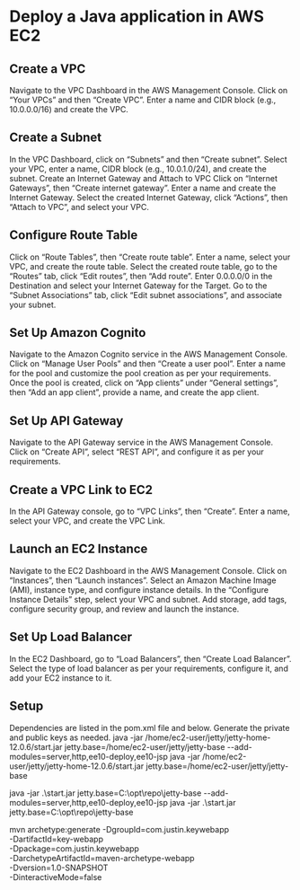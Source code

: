 # Deploy a Java application in AWS EC2

## Create a VPC
Navigate to the VPC Dashboard in the AWS Management Console.
Click on “Your VPCs” and then “Create VPC”.
Enter a name and CIDR block (e.g., 10.0.0.0/16) and create the VPC.

## Create a Subnet
In the VPC Dashboard, click on “Subnets” and then “Create subnet”.
Select your VPC, enter a name, CIDR block (e.g., 10.0.1.0/24), and create the subnet.
Create an Internet Gateway and Attach to VPC
Click on “Internet Gateways”, then “Create internet gateway”.
Enter a name and create the Internet Gateway.
Select the created Internet Gateway, click “Actions”, then “Attach to VPC”, and select your VPC.

## Configure Route Table
Click on “Route Tables”, then “Create route table”.
Enter a name, select your VPC, and create the route table.
Select the created route table, go to the “Routes” tab, click “Edit routes”, then “Add route”.
Enter 0.0.0.0/0 in the Destination and select your Internet Gateway for the Target.
Go to the “Subnet Associations” tab, click “Edit subnet associations”, and associate your subnet.

## Set Up Amazon Cognito
Navigate to the Amazon Cognito service in the AWS Management Console.
Click on “Manage User Pools” and then “Create a user pool”.
Enter a name for the pool and customize the pool creation as per your requirements.
Once the pool is created, click on “App clients” under “General settings”, then “Add an app client”, provide a name, and create the app client.

## Set Up API Gateway
Navigate to the API Gateway service in the AWS Management Console.
Click on “Create API”, select “REST API”, and configure it as per your requirements.

## Create a VPC Link to EC2
In the API Gateway console, go to “VPC Links”, then “Create”.
Enter a name, select your VPC, and create the VPC Link.

## Launch an EC2 Instance
Navigate to the EC2 Dashboard in the AWS Management Console.
Click on “Instances”, then “Launch instances”.
Select an Amazon Machine Image (AMI), instance type, and configure instance details.
In the “Configure Instance Details” step, select your VPC and subnet.
Add storage, add tags, configure security group, and review and launch the instance.

## Set Up Load Balancer
In the EC2 Dashboard, go to “Load Balancers”, then “Create Load Balancer”.
Select the type of load balancer as per your requirements, configure it, and add your EC2 instance to it.

## Setup
Dependencies are listed in the pom.xml file and below.
Generate the private and public keys as needed.
java -jar /home/ec2-user/jetty/jetty-home-12.0.6/start.jar jetty.base=/home/ec2-user/jetty/jetty-base --add-modules=server,http,ee10-deploy,ee10-jsp
java -jar /home/ec2-user/jetty/jetty-home-12.0.6/start.jar jetty.base=/home/ec2-user/jetty/jetty-base

java -jar .\start.jar jetty.base=C:\opt\repo\jetty-base --add-modules=server,http,ee10-deploy,ee10-jsp
java -jar .\start.jar jetty.base=C:\opt\repo\jetty-base


mvn archetype:generate -DgroupId=com.justin.keywebapp \
      -DartifactId=key-webapp \
      -Dpackage=com.justin.keywebapp \
      -DarchetypeArtifactId=maven-archetype-webapp \
      -Dversion=1.0-SNAPSHOT \
      -DinteractiveMode=false
